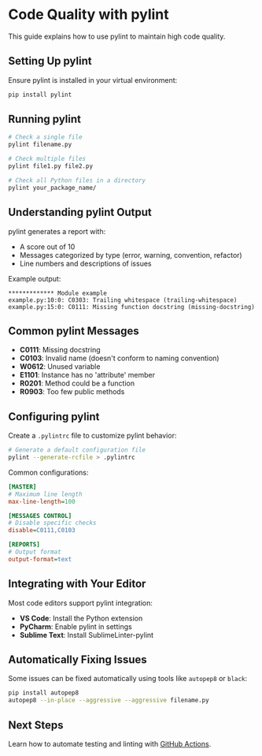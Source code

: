 # Code Quality with pylint

This guide explains how to use pylint to maintain high code quality.

## Setting Up pylint

Ensure pylint is installed in your virtual environment:

```bash
pip install pylint
```

## Running pylint

```bash
# Check a single file
pylint filename.py

# Check multiple files
pylint file1.py file2.py

# Check all Python files in a directory
pylint your_package_name/
```

## Understanding pylint Output

pylint generates a report with:
- A score out of 10
- Messages categorized by type (error, warning, convention, refactor)
- Line numbers and descriptions of issues

Example output:
```
************* Module example
example.py:10:0: C0303: Trailing whitespace (trailing-whitespace)
example.py:15:0: C0111: Missing function docstring (missing-docstring)
```

## Common pylint Messages

- **C0111**: Missing docstring
- **C0103**: Invalid name (doesn't conform to naming convention)
- **W0612**: Unused variable
- **E1101**: Instance has no 'attribute' member
- **R0201**: Method could be a function
- **R0903**: Too few public methods

## Configuring pylint

Create a `.pylintrc` file to customize pylint behavior:

```bash
# Generate a default configuration file
pylint --generate-rcfile > .pylintrc
```

Common configurations:
```ini
[MASTER]
# Maximum line length
max-line-length=100

[MESSAGES CONTROL]
# Disable specific checks
disable=C0111,C0103

[REPORTS]
# Output format
output-format=text
```

## Integrating with Your Editor

Most code editors support pylint integration:

- **VS Code**: Install the Python extension
- **PyCharm**: Enable pylint in settings
- **Sublime Text**: Install SublimeLinter-pylint

## Automatically Fixing Issues

Some issues can be fixed automatically using tools like `autopep8` or `black`:

```bash
pip install autopep8
autopep8 --in-place --aggressive --aggressive filename.py
```

## Next Steps

Learn how to automate testing and linting with [GitHub Actions](05-github-actions.md).
